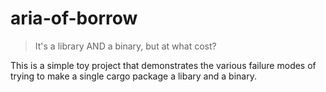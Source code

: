 # aria-of-borrow

> It's a library AND a binary, but at what cost?

This is a simple toy project that demonstrates the various failure modes of trying to make a single cargo package a libary and a binary.

